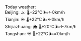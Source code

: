 Today weather:  
Beijing: 🌫  🌡️+22°C 🌬️←0km/h  
Tianjin: ☀️ 🌡️+22°C 🌬️←0km/h  
Shijiazhuang: 🌦 🌡️+20°C 🌬️←7km/h  
Tangshan: ☀️ 🌡️+22°C 🌬️↙0km/h  
